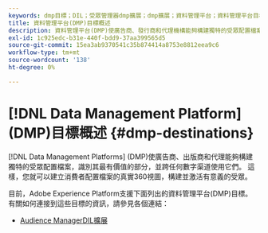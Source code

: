 ```yaml
---
keywords: dmp目標；DIL；受眾管理器dmp擴展；dmp擴展；資料管理平台；資料管理平台目標
title: 資料管理平台(DMP)目標概述
description: 資料管理平台(DMP)使廣告商、發行商和代理機構能夠構建獨特的受眾配置檔案，識別其最有價值的部分，並跨任何數字渠道使用它們。 這樣，您就可以建立消費者配置檔案的真實360視圖，構建並激活有意義的受眾。
exl-id: 1c925edc-b31e-440f-bdd9-37aa399565d5
source-git-commit: 15ea3ab9370541c35b874414a8753e8812eea9c6
workflow-type: tm+mt
source-wordcount: '138'
ht-degree: 0%

---
```


# [!DNL Data Management Platform] (DMP)目標概述 {#dmp-destinations}

[!DNL Data Management Platforms] (DMP)使廣告商、出版商和代理能夠構建獨特的受眾配置檔案，識別其最有價值的部分，並跨任何數字渠道使用它們。 這樣，您就可以建立消費者配置檔案的真實360視圖，構建並激活有意義的受眾。

目前，Adobe Experience Platform支援下面列出的資料管理平台(DMP)目標。 有關如何連接到這些目標的資訊，請參見各個連結：

* [Audience ManagerDIL擴展](aam-dil-extension.md)

